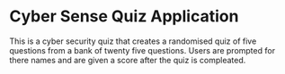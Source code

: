 # Cyber Sense Quiz Application

This is a cyber security quiz that creates a randomised quiz of five questions from a bank of twenty five questions. Users are prompted for there names and are  given a score after the quiz is compleated. 
